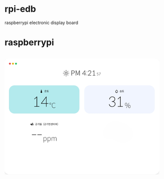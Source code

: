 # rpi-edb
raspberrypi electronic display board
<br>
<h1>raspberrypi</h1>
<br>
<img src="3.png" alt="이미지 로딩중...">

